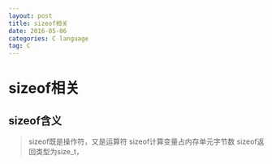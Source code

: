 ```yaml
---
layout: post
title: sizeof相关
date: 2016-05-06
categories: C language
tag: C
---
```

# sizeof相关

## sizeof含义

> sizeof既是操作符，又是运算符
> sizeof计算变量占内存单元字节数
> sizeof返回类型为size_t，



